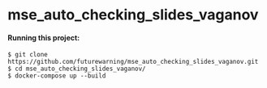 # mse_auto_checking_slides_vaganov
#### Running this project:  
```console
$ git clone https://github.com/futurewarning/mse_auto_checking_slides_vaganov.git
$ cd mse_auto_checking_slides_vaganov/
$ docker-compose up --build
```  
 
